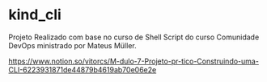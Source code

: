 # kind_cli

Projeto Realizado com base no curso de Shell Script do curso Comunidade DevOps ministrado por Mateus Müller.

https://www.notion.so/vitorcs/M-dulo-7-Projeto-pr-tico-Construindo-uma-CLI-6223931871de44879b4619ab70e06e2e
